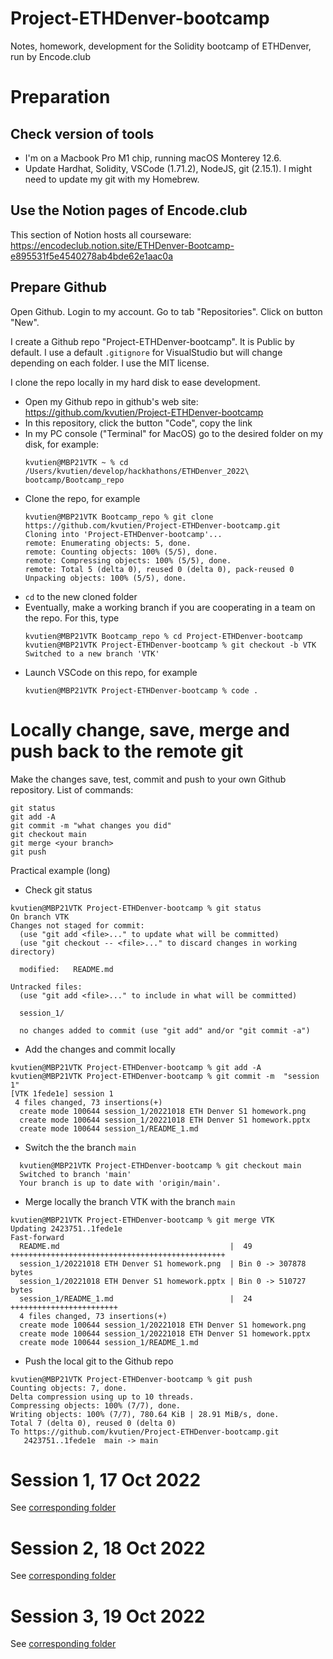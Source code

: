 # Project-ETHDenver-bootcamp
Notes, homework, development for the Solidity bootcamp of ETHDenver, run by Encode.club

# Preparation
## Check version of tools
* I'm on a Macbook Pro M1 chip, running macOS Monterey 12.6.
* Update Hardhat, Solidity, VSCode (1.71.2), NodeJS, git (2.15.1). I might need to update my git with my Homebrew.
## Use the Notion pages of Encode.club
This section of Notion hosts all courseware: https://encodeclub.notion.site/ETHDenver-Bootcamp-e895531f5e4540278ab4bde62e1aac0a
## Prepare Github
Open Github. Login to my account. Go to tab "Repositories". Click on button "New".

I create a Github repo "Project-ETHDenver-bootcamp". It is Public by default. I use a default `.gitignore` for VisualStudio but will change depending on each folder. I use the MIT license. 

I clone the repo locally in my hard disk to ease development.
* Open my Github repo in github's web site: https://github.com/kvutien/Project-ETHDenver-bootcamp
* In this repository, click the button "Code", copy the link
* In my PC console ("Terminal" for MacOS) go to the desired folder on my disk, for example:
  ```
  kvutien@MBP21VTK ~ % cd /Users/kvutien/develop/hackhathons/ETHDenver_2022\ bootcamp/Bootcamp_repo
  ```
* Clone the repo, for example
  ```
  kvutien@MBP21VTK Bootcamp_repo % git clone https://github.com/kvutien/Project-ETHDenver-bootcamp.git
  Cloning into 'Project-ETHDenver-bootcamp'...
  remote: Enumerating objects: 5, done.
  remote: Counting objects: 100% (5/5), done.
  remote: Compressing objects: 100% (5/5), done.
  remote: Total 5 (delta 0), reused 0 (delta 0), pack-reused 0
  Unpacking objects: 100% (5/5), done.
  ```
* `cd` to the new cloned folder
* Eventually, make a working branch if you are cooperating in a team on the repo. For this, type
  ```
  kvutien@MBP21VTK Bootcamp_repo % cd Project-ETHDenver-bootcamp
  kvutien@MBP21VTK Project-ETHDenver-bootcamp % git checkout -b VTK
  Switched to a new branch 'VTK'

  ```
* Launch VSCode on this repo, for example
  ```
  kvutien@MBP21VTK Project-ETHDenver-bootcamp % code .
  ```
# Locally change, save, merge and push back to the remote git
Make the changes save, test, commit and push to your own Github repository. List of commands:
  ```
  git status
  git add -A
  git commit -m "what changes you did"
  git checkout main
  git merge <your branch>
  git push
  ```
  Practical example (long)
  
*  Check git status
  ```
  kvutien@MBP21VTK Project-ETHDenver-bootcamp % git status
  On branch VTK
  Changes not staged for commit:
    (use "git add <file>..." to update what will be committed)
    (use "git checkout -- <file>..." to discard changes in working directory)
    
	modified:   README.md

  Untracked files:
    (use "git add <file>..." to include in what will be committed)
    
    session_1/
    
    no changes added to commit (use "git add" and/or "git commit -a")
  ```
*  Add the changes and commit locally

  ```
  kvutien@MBP21VTK Project-ETHDenver-bootcamp % git add -A
  kvutien@MBP21VTK Project-ETHDenver-bootcamp % git commit -m  "session 1"
  [VTK 1fede1e] session 1
   4 files changed, 73 insertions(+)
    create mode 100644 session_1/20221018 ETH Denver S1 homework.png
    create mode 100644 session_1/20221018 ETH Denver S1 homework.pptx
    create mode 100644 session_1/README_1.md
  ```
*  Switch the the branch `main`

  ```
    kvutien@MBP21VTK Project-ETHDenver-bootcamp % git checkout main
    Switched to branch 'main'
    Your branch is up to date with 'origin/main'.
  ```
*  Merge locally the branch VTK with the branch `main`

  ```
  kvutien@MBP21VTK Project-ETHDenver-bootcamp % git merge VTK
  Updating 2423751..1fede1e
  Fast-forward
    README.md                                      |  49 ++++++++++++++++++++++++++++++++++++++++++++++++
    session_1/20221018 ETH Denver S1 homework.png  | Bin 0 -> 307878 bytes
    session_1/20221018 ETH Denver S1 homework.pptx | Bin 0 -> 510727 bytes
    session_1/README_1.md                          |  24 ++++++++++++++++++++++++
    4 files changed, 73 insertions(+)
    create mode 100644 session_1/20221018 ETH Denver S1 homework.png
    create mode 100644 session_1/20221018 ETH Denver S1 homework.pptx
    create mode 100644 session_1/README_1.md
  ```
*  Push the local git to the Github repo
  ```
  kvutien@MBP21VTK Project-ETHDenver-bootcamp % git push 
  Counting objects: 7, done.
  Delta compression using up to 10 threads.
  Compressing objects: 100% (7/7), done.
  Writing objects: 100% (7/7), 780.64 KiB | 28.91 MiB/s, done.
  Total 7 (delta 0), reused 0 (delta 0)
  To https://github.com/kvutien/Project-ETHDenver-bootcamp.git
     2423751..1fede1e  main -> main
  ```

# Session 1, 17 Oct 2022
See [corresponding folder](https://github.com/kvutien/Project-ETHDenver-bootcamp/tree/main/session_1)
# Session 2, 18 Oct 2022
See [corresponding folder](https://github.com/kvutien/Project-ETHDenver-bootcamp/tree/main/session_2)
# Session 3, 19 Oct 2022
See [corresponding folder](https://github.com/kvutien/Project-ETHDenver-bootcamp/tree/main/session_3)
